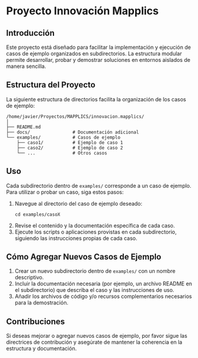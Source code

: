 # Proyecto Innovación Mapplics

## Introducción

Este proyecto está diseñado para facilitar la implementación y ejecución de casos de ejemplo organizados en subdirectorios. La estructura modular permite desarrollar, probar y demostrar soluciones en entornos aislados de manera sencilla.

## Estructura del Proyecto

La siguiente estructura de directorios facilita la organización de los casos de ejemplo:

```
/home/javier/Proyectos/MAPPLICS/innovacion.mapplics/
│
├── README.md
├── docs/                # Documentación adicional
└── examples/            # Casos de ejemplo
    ├── caso1/           # Ejemplo de caso 1
    ├── caso2/           # Ejemplo de caso 2
    └── ...              # Otros casos
```

## Uso

Cada subdirectorio dentro de `examples/` corresponde a un caso de ejemplo. Para utilizar o probar un caso, siga estos pasos:

1. Navegue al directorio del caso de ejemplo deseado:
   ```
   cd examples/casoX
   ```
2. Revise el contenido y la documentación específica de cada caso.
3. Ejecute los scripts o aplicaciones provistas en cada subdirectorio, siguiendo las instrucciones propias de cada caso.

## Cómo Agregar Nuevos Casos de Ejemplo

1. Crear un nuevo subdirectorio dentro de `examples/` con un nombre descriptivo.
2. Incluir la documentación necesaria (por ejemplo, un archivo README en el subdirectorio) que describa el caso y las instrucciones de uso.
3. Añadir los archivos de código y/o recursos complementarios necesarios para la demostración.

## Contribuciones

Si deseas mejorar o agregar nuevos casos de ejemplo, por favor sigue las directrices de contribución y asegúrate de mantener la coherencia en la estructura y documentación.







